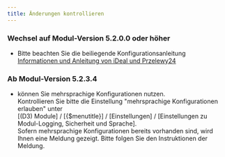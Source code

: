 ```yaml
---
title: Änderungen kontrollieren
---
```


### Wechsel auf Modul-Version 5.2.0.0 oder höher
* Bitte beachten Sie die beiliegende Konfigurationsanleitung [Informationen und Anleitung von iDeal und Przelewy24](configuration/_index.md)

### Ab Modul-Version 5.2.3.4
* können Sie mehrsprachige Konfigurationen nutzen.  
Kontrollieren Sie bitte die Einstellung "mehrsprachige Konfigurationen erlauben" unter  
[(D3) Module] / [{$menutitle}] / [Einstellungen] / [Einstellungen zu Modul-Logging, Sicherheit und Sprache].  
Sofern mehrsprachige Konfigurationen bereits vorhanden sind, wird Ihnen eine Meldung gezeigt.
Bitte folgen Sie den Instruktionen der Meldung. 
